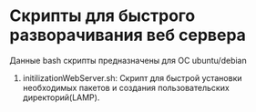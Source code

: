 # Скрипты для быстрого разворачивания веб сервера
Данные bash скрипты предназначены для ОС ubuntu/debian
1. initilizationWebServer.sh: Скрипт для быстрой установки необходимых пакетов и создания пользовательских директорий(LAMP).